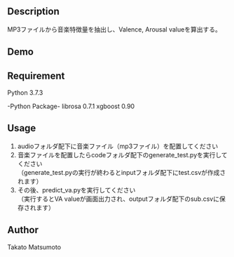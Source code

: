 ## Description
MP3ファイルから音楽特徴量を抽出し、Valence, Arousal valueを算出する。

## Demo

## Requirement
Python 3.7.3  

-Python Package-
librosa 0.7.1
xgboost 0.90  

## Usage
1. audioフォルダ配下に音楽ファイル（mp3ファイル）を配置してください  
2. 音楽ファイルを配置したらcodeフォルダ配下のgenerate_test.pyを実行してください  
（generate_test.pyの実行が終わるとinputフォルダ配下にtest.csvが作成されます）  
3. その後、predict_va.pyを実行してください  
（実行するとVA valueが画面出力され、outputフォルダ配下のsub.csvに保存されます）

## Author
Takato Matsumoto
